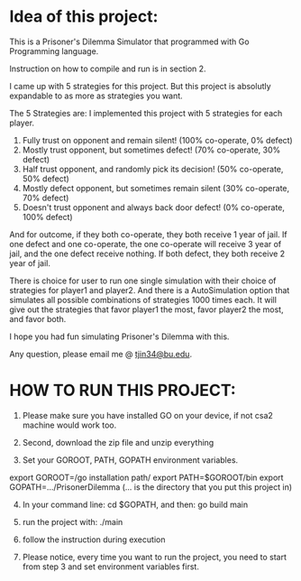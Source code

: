 # Idea of this project:

This is a Prisoner's Dilemma Simulator that programmed with Go Programming language.

Instruction on how to compile and run is in section 2.

I came up with 5 strategies for this project. But this project is absolutly expandable to as more as strategies you want.

The 5 Strategies are:
I implemented this project with 5 strategies for each player.
1. Fully trust on opponent and remain silent! (100% co-operate, 0% defect)
2. Mostly trust opponent, but sometimes defect! (70% co-operate, 30% defect)
3. Half trust opponent, and randomly pick its decision! (50% co-operate, 50% defect)
4. Mostly defect opponent, but sometimes remain silent (30% co-operate, 70% defect)
5. Doesn't trust opponent and always back door defect! (0% co-operate, 100% defect)

And for outcome, if they both co-operate, they both receive 1 year of jail.
If one defect  and one co-operate, the one co-operate will receive 3 year of jail, and the one defect receive nothing.
If both defect, they both receive 2 year of jail.

There is choice for user to run one single simulation with their choice of strategies for player1 and player2.
And there is a AutoSimulation option that simulates all possible combinations of strategies 1000 times each.
It will give out the strategies that favor player1 the most, favor player2 the most, and favor both.

I hope you had fun simulating Prisoner's Dilemma with this.

Any question, please email me @ tjin34@bu.edu.


# HOW TO RUN THIS PROJECT:

1. Please make sure you have installed GO on your device, if not csa2 machine would work too.

2. Second, download the zip file and unzip everything

3. Set your GOROOT, PATH, GOPATH environment variables.

export GOROOT=/go installation path/
export PATH=$GOROOT/bin
export GOPATH=.../PrisonerDilemma   (... is the directory that you put this project in)


4. In your command line: cd $GOPATH, and then: go build main

5. run the project with: ./main

6. follow the instruction during execution

7. Please notice, every time you want to run the project, you need to start from step 3 and set environment variables first.